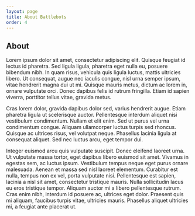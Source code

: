 ```yaml
---
layout: page
title: About Battlebots
order: 4
---
```

## About
Lorem ipsum dolor sit amet, consectetur adipiscing elit. Quisque feugiat id lectus id pharetra. Sed ligula ligula, pharetra eget nulla eu, posuere bibendum nibh. In quam risus, vehicula quis ligula luctus, mattis ultricies libero. Ut consequat, augue nec iaculis congue, nisl urna semper ipsum, vitae hendrerit magna dui ut mi. Quisque mauris metus, dictum ac lorem in, ornare vulputate orci. Donec dapibus felis id rutrum fringilla. Etiam id sapien viverra, porttitor tellus vitae, gravida metus.

Cras lorem dolor, gravida dapibus dolor sed, varius hendrerit augue. Etiam pharetra ligula ut scelerisque auctor. Pellentesque interdum aliquet nisi vestibulum condimentum. Nullam et elit enim. Sed ut purus vel urna condimentum congue. Aliquam ullamcorper luctus turpis sed rhoncus. Quisque ac ultrices risus, vel volutpat neque. Phasellus lacinia ligula at consequat aliquet. Sed nec luctus arcu, eget tempor dui.

Integer euismod arcu quis vulputate suscipit. Donec eleifend laoreet urna. Ut vulputate massa tortor, eget dapibus libero euismod sit amet. Vivamus in egestas sem, ac luctus ipsum. Vestibulum tempus neque eget purus ornare malesuada. Aenean et massa sed nisl laoreet elementum. Curabitur est nulla, tempus non ex vel, porta vulputate nisi. Pellentesque est sapien, lacinia a nisl sit amet, consectetur tristique mauris. Nulla sollicitudin lacus eu eros tristique tempor. Aliquam auctor mi a libero pellentesque rutrum. Cras enim nibh, interdum id posuere ac, ultrices eget dolor. Praesent quis mi aliquam, faucibus turpis vitae, ultricies mauris. Phasellus aliquet ultricies mi, a feugiat ante placerat ut.
